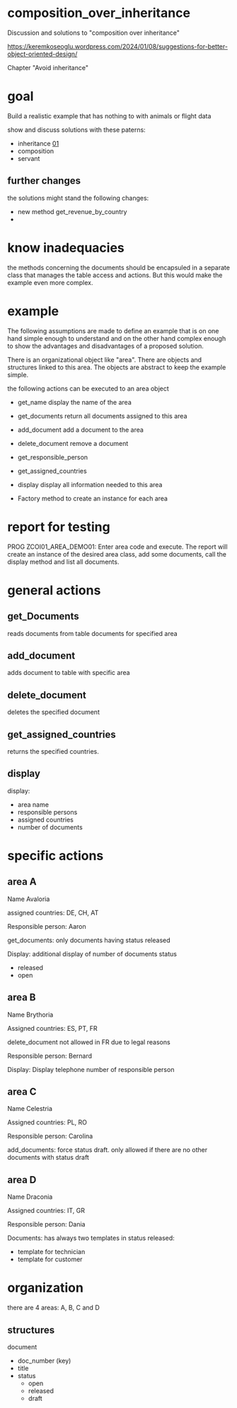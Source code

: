 # composition_over_inheritance
Discussion and solutions to "composition over inheritance"

https://keremkoseoglu.wordpress.com/2024/01/08/suggestions-for-better-object-oriented-design/

Chapter "Avoid inheritance"

# goal
Build a realistic example that has nothing to with animals or flight data

show and discuss solutions with these paterns:
* inheritance [01](https://github.com/Ennowulff/composition_over_inheritance/tree/main/src/coi_01)
* composition
* servant

## further changes
the solutions might stand the following changes:
* new method get_revenue_by_country
* 

# know inadequacies
the methods concerning the documents should be encapsuled in a separate class that manages the table access and actions. But this would make the example even more complex.


# example

The following assumptions are made to define an example that is on one hand simple enough to understand and on the other hand complex enough to show the advantages and disadvantages of a proposed solution.

There is an organizational object like "area".
There are objects and structures linked to this area.
The objects are abstract to keep the example simple.

the following actions can be executed to an area object

* get_name display the name of the area
* get_documents return all documents assigned to this area
* add_document add a document to the area
* delete_document remove a document
* get_responsible_person
* get_assigned_countries
* display display all information needed to this area

* Factory method to create an instance for each area

# report for testing

PROG ZCOI01_AREA_DEMO01: Enter area code and execute.
The report will create an instance of the desired area class, add some documents, call the display method and list all documents.

# general actions

## get_Documents 
reads documents from table documents for specified area

## add_document
adds document to table with specific area

## delete_document
deletes the specified document 

## get_assigned_countries
returns the specified countries. 

## display
display: 
- area name
- responsible persons
- assigned countries
- number of documents

# specific actions

## area A
Name Avaloria

assigned countries: DE, CH, AT

Responsible person: Aaron

get_documents: only documents having status released

Display: additional display of number of documents status 
* released
* open

## area B
Name Brythoria

Assigned countries: ES, PT, FR

delete_document not allowed in FR due to legal reasons

Responsible person: Bernard

Display: Display telephone number of responsible person

## area C
Name Celestria

Assigned countries: PL, RO

Responsible person: Carolina 

add_documents: force status draft. only allowed if there are no other documents with status draft

## area D
Name Draconia

Assigned countries: IT, GR

Responsible person: Dania

Documents: has always two templates in status released:
* template for technician
* template for customer

# organization

there are 4 areas:
A, B, C and D

## structures

document
* doc_number (key)
* title
* status
  * open
  * released
  * draft

